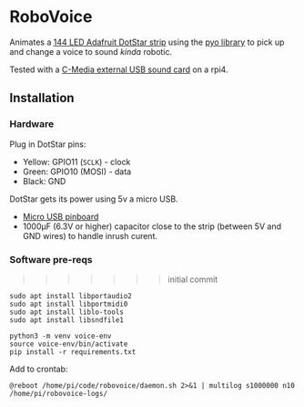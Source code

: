 # RoboVoice

Animates a
[144 LED Adafruit DotStar strip](https://www.amazon.com/gp/product/B01BMRUPKE)
using the [pyo library](http://ajaxsoundstudio.com/software/pyo/) to pick up
and change a voice to sound _kinda_ robotic.

Tested with a
[C-Media external USB sound card](https://www.amazon.com/gp/product/B001MSS6CS/)
on a rpi4.


## Installation

### Hardware

Plug in DotStar pins:

* Yellow: GPIO11 (`SCLK`) - clock
* Green: GPIO10 (MOSI) - data
* Black: GND

DotStar gets its power using 5v a micro USB.

* [Micro USB pinboard](https://www.amazon.com/gp/product/B0183KF7TM/)
* 1000µF (6.3V or higher) capacitor close to the strip (between 5V and GND
  wires) to handle inrush curent.

### Software pre-reqs

>>>>>>> initial commit
```
sudo apt install libportaudio2
sudo apt install libportmidi0
sudo apt install liblo-tools
sudo apt install libsndfile1

python3 -m venv voice-env
source voice-env/bin/activate
pip install -r requirements.txt
```

Add to crontab:

```
@reboot /home/pi/code/robovoice/daemon.sh 2>&1 | multilog s1000000 n10 /home/pi/robovoice-logs/
```
